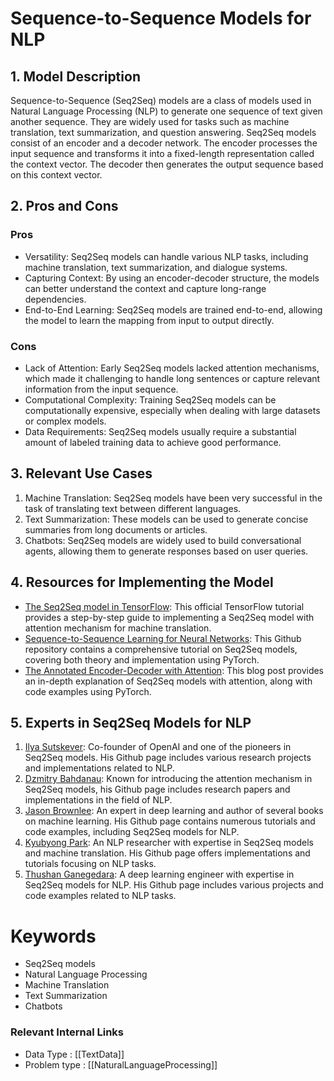 # Sequence-to-Sequence Models for NLP

## 1. Model Description
Sequence-to-Sequence (Seq2Seq) models are a class of models used in Natural Language Processing (NLP) to generate one sequence of text given another sequence. They are widely used for tasks such as machine translation, text summarization, and question answering. Seq2Seq models consist of an encoder and a decoder network. The encoder processes the input sequence and transforms it into a fixed-length representation called the context vector. The decoder then generates the output sequence based on this context vector.

## 2. Pros and Cons
### Pros
- Versatility: Seq2Seq models can handle various NLP tasks, including machine translation, text summarization, and dialogue systems.
- Capturing Context: By using an encoder-decoder structure, the models can better understand the context and capture long-range dependencies.
- End-to-End Learning: Seq2Seq models are trained end-to-end, allowing the model to learn the mapping from input to output directly.

### Cons
- Lack of Attention: Early Seq2Seq models lacked attention mechanisms, which made it challenging to handle long sentences or capture relevant information from the input sequence.
- Computational Complexity: Training Seq2Seq models can be computationally expensive, especially when dealing with large datasets or complex models.
- Data Requirements: Seq2Seq models usually require a substantial amount of labeled training data to achieve good performance.

## 3. Relevant Use Cases
1. Machine Translation: Seq2Seq models have been very successful in the task of translating text between different languages.
2. Text Summarization: These models can be used to generate concise summaries from long documents or articles.
3. Chatbots: Seq2Seq models are widely used to build conversational agents, allowing them to generate responses based on user queries.

## 4. Resources for Implementing the Model
- [The Seq2Seq model in TensorFlow](https://www.tensorflow.org/tutorials/text/nmt_with_attention): This official TensorFlow tutorial provides a step-by-step guide to implementing a Seq2Seq model with attention mechanism for machine translation.
- [Sequence-to-Sequence Learning for Neural Networks](https://github.com/UKPLab/deeplearning4nlp-tutorial/blob/master/docs/seq2seq.md): This Github repository contains a comprehensive tutorial on Seq2Seq models, covering both theory and implementation using PyTorch.
- [The Annotated Encoder-Decoder with Attention](https://bastings.github.io/annotated_encoder_decoder/): This blog post provides an in-depth explanation of Seq2Seq models with attention, along with code examples using PyTorch.

## 5. Experts in Seq2Seq Models for NLP
1. [Ilya Sutskever](https://github.com/ilyasu): Co-founder of OpenAI and one of the pioneers in Seq2Seq models. His Github page includes various research projects and implementations related to NLP.
2. [Dzmitry Bahdanau](https://github.com/bahdanau): Known for introducing the attention mechanism in Seq2Seq models, his Github page includes research papers and implementations in the field of NLP.
3. [Jason Brownlee](https://github.com/jbrownlee): An expert in deep learning and author of several books on machine learning. His Github page contains numerous tutorials and code examples, including Seq2Seq models for NLP.
4. [Kyubyong Park](https://github.com/Kyubyong): An NLP researcher with expertise in Seq2Seq models and machine translation. His Github page offers implementations and tutorials focusing on NLP tasks.
5. [Thushan Ganegedara](https://github.com/ganeshkodamalakote): A deep learning engineer with expertise in Seq2Seq models for NLP. His Github page includes various projects and code examples related to NLP tasks.

# Keywords
- Seq2Seq models
- Natural Language Processing
- Machine Translation
- Text Summarization
- Chatbots


 ### Relevant Internal Links
- Data Type : [[TextData]]
- Problem type : [[NaturalLanguageProcessing]]
